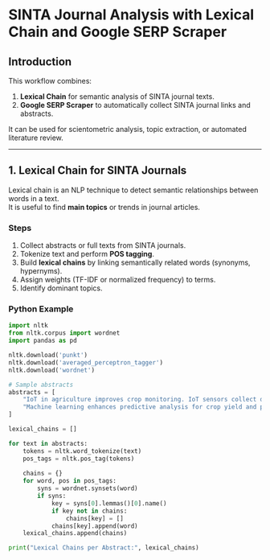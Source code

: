 # SINTA Journal Analysis with Lexical Chain and Google SERP Scraper

## Introduction
This workflow combines:
1. **Lexical Chain** for semantic analysis of SINTA journal texts.  
2. **Google SERP Scraper** to automatically collect SINTA journal links and abstracts.  

It can be used for scientometric analysis, topic extraction, or automated literature review.

---

## 1. Lexical Chain for SINTA Journals
Lexical chain is an NLP technique to detect semantic relationships between words in a text.  
It is useful to find **main topics** or trends in journal articles.

### Steps
1. Collect abstracts or full texts from SINTA journals.  
2. Tokenize text and perform **POS tagging**.  
3. Build **lexical chains** by linking semantically related words (synonyms, hypernyms).  
4. Assign weights (TF-IDF or normalized frequency) to terms.  
5. Identify dominant topics.

### Python Example
```python
import nltk
from nltk.corpus import wordnet
import pandas as pd

nltk.download('punkt')
nltk.download('averaged_perceptron_tagger')
nltk.download('wordnet')

# Sample abstracts
abstracts = [
    "IoT in agriculture improves crop monitoring. IoT sensors collect data efficiently.",
    "Machine learning enhances predictive analysis for crop yield and pest detection."
]

lexical_chains = []

for text in abstracts:
    tokens = nltk.word_tokenize(text)
    pos_tags = nltk.pos_tag(tokens)
    
    chains = {}
    for word, pos in pos_tags:
        syns = wordnet.synsets(word)
        if syns:
            key = syns[0].lemmas()[0].name()
            if key not in chains:
                chains[key] = []
            chains[key].append(word)
    lexical_chains.append(chains)

print("Lexical Chains per Abstract:", lexical_chains)
